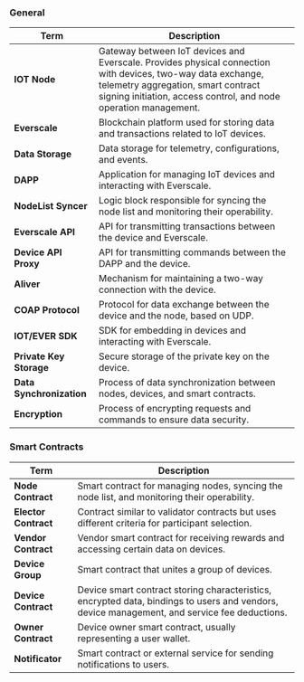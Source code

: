 ### General

| Term | Description |
| --- | --- |
| **IOT Node** | Gateway between IoT devices and Everscale. Provides physical connection with devices, two-way data exchange, telemetry aggregation, smart contract signing initiation, access control, and node operation management. |
| **Everscale** | Blockchain platform used for storing data and transactions related to IoT devices. |
| **Data Storage** | Data storage for telemetry, configurations, and events. |
| **DAPP** | Application for managing IoT devices and interacting with Everscale. |
| **NodeList Syncer** | Logic block responsible for syncing the node list and monitoring their operability. |
| **Everscale API** | API for transmitting transactions between the device and Everscale. |
| **Device API Proxy** | API for transmitting commands between the DAPP and the device. |
| **Aliver** | Mechanism for maintaining a two-way connection with the device. |
| **COAP Protocol** | Protocol for data exchange between the device and the node, based on UDP. |
| **IOT/EVER SDK** | SDK for embedding in devices and interacting with Everscale. |
| **Private Key Storage** | Secure storage of the private key on the device. |
| **Data Synchronization** | Process of data synchronization between nodes, devices, and smart contracts. |
| **Encryption** | Process of encrypting requests and commands to ensure data security. |

### Smart Contracts

| Term | Description |
| --- | --- |
| **Node Contract** | Smart contract for managing nodes, syncing the node list, and monitoring their operability. |
| **Elector Contract** | Contract similar to validator contracts but uses different criteria for participant selection. |
| **Vendor Contract** | Vendor smart contract for receiving rewards and accessing certain data on devices. |
| **Device Group** | Smart contract that unites a group of devices. |
| **Device Contract** | Device smart contract storing characteristics, encrypted data, bindings to users and vendors, device management, and service fee deductions. |
| **Owner Contract** | Device owner smart contract, usually representing a user wallet. |
| **Notificator** | Smart contract or external service for sending notifications to users. |